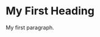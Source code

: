 <!DOCTYPE html>
<html>
<head>
<title>Day 1</title>
</head>
<body>

<h1>My First Heading</h1>
<p>My first paragraph.</p>

</body>
</html>

